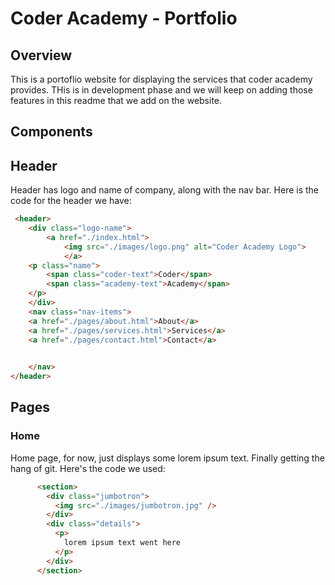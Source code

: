 # Coder Academy - Portfolio

## Overview

This is a portoflio website for displaying the services that coder academy provides. THis is in development phase and we will keep on adding those features in this readme that we add on the website.

## Components

## Header
Header has logo and name of company, along with the nav bar. Here is the code for the header we have:
```html
 <header>
    <div class="logo-name">
        <a href="./index.html">
            <img src="./images/logo.png" alt="Coder Academy Logo">
            </a>
    <p class="name">
        <span class="coder-text">Coder</span>
        <span class="academy-text">Academy</span>
    </p>
    </div>
    <nav class="nav-items">
    <a href="./pages/about.html">About</a>
    <a href="./pages/services.html">Services</a>
    <a href="./pages/contact.html">Contact</a>
    

    </nav>
</header>
```
## Pages

### Home

Home page, for now, just displays some lorem ipsum text.
Finally getting the hang of git.
Here's the code we used:
``` html
      <section>
        <div class="jumbotron">
          <img src="./images/jumbotron.jpg" />
        </div>
        <div class="details">
          <p>
            lorem ipsum text went here
          </p>
        </div>
      </section>